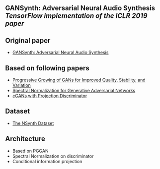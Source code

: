 ## GANSynth: Adversarial Neural Audio Synthesis<br><i>TensorFlow implementation of the ICLR 2019 paper</i>

## Original paper 
* [GANSynth: Adversarial Neural Audio Synthesis](https://openreview.net/pdf?id=H1xQVn09FX)

## Based on following papers
* [Progressive Growing of GANs for Improved Quality, Stability, and Variation](https://arxiv.org/pdf/1710.10196.pdf)
* [Spectral Normalization for Generative Adversarial Networks](https://arxiv.org/pdf/1802.05957.pdf)
* [cGANs with Projection Discriminator](https://arxiv.org/pdf/1802.05637.pdf)

## Dataset
* [The NSynth Dataset](https://magenta.tensorflow.org/datasets/nsynth)

## Architecture
* Based on PGGAN
* Spectral Normalization on discriminator
* Conditional information projection
